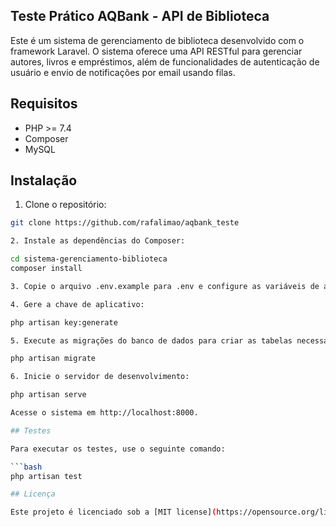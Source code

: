 ## Teste Prático AQBank - API de Biblioteca

Este é um sistema de gerenciamento de biblioteca desenvolvido com o framework Laravel. O sistema oferece uma API RESTful para gerenciar autores, livros e empréstimos, além de funcionalidades de autenticação de usuário e envio de notificações por email usando filas.

## Requisitos

- PHP >= 7.4
- Composer
- MySQL

## Instalação

1. Clone o repositório:

```bash
git clone https://github.com/rafalimao/aqbank_teste

2. Instale as dependências do Composer:

cd sistema-gerenciamento-biblioteca
composer install

3. Copie o arquivo .env.example para .env e configure as variáveis de ambiente, como conexão com o banco de dados e configurações de email.

4. Gere a chave de aplicativo:

php artisan key:generate

5. Execute as migrações do banco de dados para criar as tabelas necessárias:

php artisan migrate

6. Inicie o servidor de desenvolvimento:

php artisan serve

Acesse o sistema em http://localhost:8000.

## Testes

Para executar os testes, use o seguinte comando:

```bash
php artisan test

## Licença

Este projeto é licenciado sob a [MIT license](https://opensource.org/licenses/MIT).
